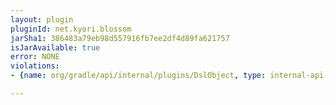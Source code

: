 ```yaml
---
layout: plugin
pluginId: net.kyori.blossom
jarSha1: 386483a79eb98d557916fb7ee2df4d89fa621757
isJarAvailable: true
error: NONE
violations:
- {name: org/gradle/api/internal/plugins/DslObject, type: internal-api-usage}

---
```

